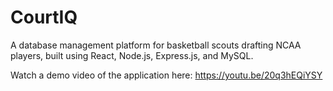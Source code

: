 # CourtIQ
A database management platform for basketball scouts drafting NCAA players, built using React, Node.js, Express.js, and MySQL.  

Watch a demo video of the application here: https://youtu.be/20q3hEQiYSY
